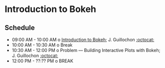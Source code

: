 # Introduction to Bokeh

## Schedule

 * 09:00 AM - 10:00 AM  o  [Introduction to Bokeh](https://github.com/LSSTC-DSFP/LSSTC-DSFP-Sessions/blob/master/Session6/Day3/Bokeh.ipynb); J. Guillochon [:octocat:](https://github.com/guillochon)
 * 10:00 AM - 10:30 AM  o  Break
 * 10:30 AM - 12:00 PM  o  Problem –– Building Interactive Plots with Bokeh; J. Guillochon [:octocat:](https://github.com/guillochon)
 * 12:00 PM - ??:?? PM  o  BREAK
